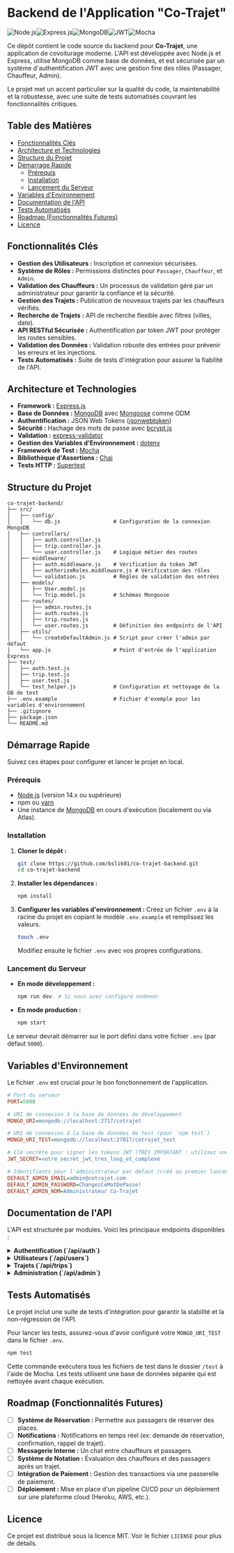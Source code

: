# Backend de l'Application "Co-Trajet"

![Node.js](https://img.shields.io/badge/Node.js-339933?style=for-the-badge&logo=nodedotjs&logoColor=white)![Express.js](https://img.shields.io/badge/Express.js-000000?style=for-the-badge&logo=express&logoColor=white)![MongoDB](https://img.shields.io/badge/MongoDB-47A248?style=for-the-badge&logo=mongodb&logoColor=white)![JWT](https://img.shields.io/badge/JWT-000000?style=for-the-badge&logo=jsonwebtokens&logoColor=white)![Mocha](https://img.shields.io/badge/Mocha-8D6748?style=for-the-badge&logo=mocha&logoColor=white)

Ce dépôt contient le code source du backend pour **Co-Trajet**, une application de covoiturage moderne. L'API est développée avec Node.js et Express, utilise MongoDB comme base de données, et est sécurisée par un système d'authentification JWT avec une gestion fine des rôles (Passager, Chauffeur, Admin).

Le projet met un accent particulier sur la qualité du code, la maintenabilité et la robustesse, avec une suite de tests automatisés couvrant les fonctionnalités critiques.

## Table des Matières

- [Fonctionnalités Clés](#fonctionnalités-clés)
- [Architecture et Technologies](#architecture-et-technologies)
- [Structure du Projet](#structure-du-projet)
- [Démarrage Rapide](#démarrage-rapide)
  - [Prérequis](#prérequis)
  - [Installation](#installation)
  - [Lancement du Serveur](#lancement-du-serveur)
- [Variables d'Environnement](#variables-denvironnement)
- [Documentation de l'API](#documentation-de-lapi)
- [Tests Automatisés](#tests-automatisés)
- [Roadmap (Fonctionnalités Futures)](#roadmap-fonctionnalités-futures)
- [Licence](#licence)

## Fonctionnalités Clés

- **Gestion des Utilisateurs :** Inscription et connexion sécurisées.
- **Système de Rôles :** Permissions distinctes pour `Passager`, `Chauffeur`, et `Admin`.
- **Validation des Chauffeurs :** Un processus de validation géré par un administrateur pour garantir la confiance et la sécurité.
- **Gestion des Trajets :** Publication de nouveaux trajets par les chauffeurs vérifiés.
- **Recherche de Trajets :** API de recherche flexible avec filtres (villes, date).
- **API RESTful Sécurisée :** Authentification par token JWT pour protéger les routes sensibles.
- **Validation des Données :** Validation robuste des entrées pour prévenir les erreurs et les injections.
- **Tests Automatisés :** Suite de tests d'intégration pour assurer la fiabilité de l'API.

## Architecture et Technologies

- **Framework :** [Express.js](https://expressjs.com/)
- **Base de Données :** [MongoDB](https://www.mongodb.com/) avec [Mongoose](https://mongoosejs.com/) comme ODM
- **Authentification :** JSON Web Tokens ([jsonwebtoken](https://github.com/auth0/node-jsonwebtoken))
- **Sécurité :** Hachage des mots de passe avec [bcrypt.js](https://github.com/dcodeIO/bcrypt.js)
- **Validation :** [express-validator](https://express-validator.github.io/docs/)
- **Gestion des Variables d'Environnement :** [dotenv](https://github.com/motdotla/dotenv)
- **Framework de Test :** [Mocha](https://mochajs.org/)
- **Bibliothèque d'Assertions :** [Chai](https://www.chaijs.com/)
- **Tests HTTP :** [Supertest](https://github.com/visionmedia/supertest)

## Structure du Projet

```
co-trajet-backend/
├── src/
│   ├── config/
│   │   └── db.js                 # Configuration de la connexion MongoDB
│   ├── controllers/
│   │   ├── auth.controller.js
│   │   ├── trip.controller.js
│   │   └── user.controller.js    # Logique métier des routes
│   ├── middleware/
│   │   ├── auth.middleware.js    # Vérification du token JWT
│   │   ├── authorizeRoles.middleware.js # Vérification des rôles
│   │   └── validation.js         # Règles de validation des entrées
│   ├── models/
│   │   ├── User.model.js
│   │   └── Trip.model.js         # Schémas Mongoose
│   ├── routes/
│   │   ├── admin.routes.js
│   │   ├── auth.routes.js
│   │   ├── trip.routes.js
│   │   └── user.routes.js        # Définition des endpoints de l'API
│   ├── utils/
│   │   └── createDefaultAdmin.js # Script pour créer l'admin par défaut
│   └── app.js                    # Point d'entrée de l'application Express
├── test/
│   ├── auth.test.js
│   ├── trip.test.js
│   ├── user.test.js
│   └── test_helper.js            # Configuration et nettoyage de la DB de test
├── .env.example                  # Fichier d'exemple pour les variables d'environnement
├── .gitignore
├── package.json
└── README.md
```

## Démarrage Rapide

Suivez ces étapes pour configurer et lancer le projet en local.

### Prérequis

- [Node.js](https://nodejs.org/) (version 14.x ou supérieure)
- npm ou [yarn](https://yarnpkg.com/)
- Une instance de [MongoDB](https://www.mongodb.com/) en cours d'exécution (localement ou via Atlas).

### Installation

1.  **Cloner le dépôt :**
    ```bash
    git clone https://github.com/bslik01/co-trajet-backend.git
    cd co-trajet-backend
    ```

2.  **Installer les dépendances :**
    ```bash
    npm install
    ```

3.  **Configurer les variables d'environnement :**
    Créez un fichier `.env` à la racine du projet en copiant le modèle `.env.example` et remplissez les valeurs.
    ```bash
    touch .env
    ```
    Modifiez ensuite le fichier `.env` avec vos propres configurations.

### Lancement du Serveur

-   **En mode développement :**
    ```bash
    npm run dev  # Si vous avez configuré nodemon
    ```

-   **En mode production :**
    ```bash
    npm start
    ```

Le serveur devrait démarrer sur le port défini dans votre fichier `.env` (par défaut `5000`).

## Variables d'Environnement

Le fichier `.env` est crucial pour le bon fonctionnement de l'application.

```ini
# Port du serveur
PORT=5000

# URI de connexion à la base de données de développement
MONGO_URI=mongodb://localhost:2717/cotrajet

# URI de connexion à la base de données de test (pour `npm test`)
MONGO_URI_TEST=mongodb://localhost:27017/cotrajet_test

# Clé secrète pour signer les tokens JWT (TRÈS IMPORTANT : utilisez une chaîne longue et aléatoire)
JWT_SECRET=votre_secret_jwt_tres_long_et_complexe

# Identifiants pour l'administrateur par défaut (créé au premier lancement)
DEFAULT_ADMIN_EMAIL=admin@cotrajet.com
DEFAULT_ADMIN_PASSWORD=ChangezCeMotDePasse!
DEFAULT_ADMIN_NOM=Administrateur Co-Trajet
```

## Documentation de l'API

L'API est structurée par modules. Voici les principaux endpoints disponibles :

<details>
<summary><strong>Authentification (`/api/auth`)</strong></summary>

| Méthode | Route              | Accès  | Description                                |
| :------ | :----------------- | :----- | :----------------------------------------- |
| `POST`  | `/register`        | Public | Inscription d'un nouvel utilisateur.       |
| `POST`  | `/login`           | Public | Connexion d'un utilisateur et obtention d'un JWT. |

</details>

<details>
<summary><strong>Utilisateurs (`/api/users`)</strong></summary>

| Méthode | Route                  | Accès          | Description                                           |
| :------ | :--------------------- | :------------- | :---------------------------------------------------- |
| `GET`   | `/me`                  | Privé (Connecté) | Récupère le profil de l'utilisateur authentifié.      |
| `PUT`   | `/become-chauffeur`    | Privé (Passager) | Soumet une demande pour devenir chauffeur avec les documents requis. |

</details>

<details>
<summary><strong>Trajets (`/api/trips`)</strong></summary>

| Méthode | Route              | Accès                   | Description                                             |
| :------ | :----------------- | :---------------------- | :------------------------------------------------------ |
| `POST`  | `/`                | Privé (Chauffeur Vérifié) | Publie une nouvelle offre de trajet.                  |
| `GET`   | `/`                | Public                  | Recherche les trajets disponibles avec des filtres (villeDepart, villeArrivee, dateDepart). |
| `GET`   | `/:id`             | Public                  | Récupère les détails d'un trajet spécifique par son ID. |

</details>

<details>
<summary><strong>Administration (`/api/admin`)</strong></summary>

| Méthode | Route                               | Accès         | Description                                        |
| :------ | :---------------------------------- | :------------ | :------------------------------------------------- |
| `GET`   | `/chauffeur-requests`               | Privé (Admin) | Liste toutes les demandes de chauffeur en attente. |
| `PUT`   | `/chauffeur-requests/:id/approve`   | Privé (Admin) | Approuve la demande de statut chauffeur d'un utilisateur. |
| `PUT`   | `/chauffeur-requests/:id/reject`    | Privé (Admin) | Rejette la demande de statut chauffeur d'un utilisateur. |

</details>

## Tests Automatisés

Le projet inclut une suite de tests d'intégration pour garantir la stabilité et la non-régression de l'API.

Pour lancer les tests, assurez-vous d'avoir configuré votre `MONGO_URI_TEST` dans le fichier `.env`.

```bash
npm test
```

Cette commande exécutera tous les fichiers de test dans le dossier `/test` à l'aide de Mocha. Les tests utilisent une base de données séparée qui est nettoyée avant chaque exécution.

## Roadmap (Fonctionnalités Futures)

-   [ ] **Système de Réservation :** Permettre aux passagers de réserver des places.
-   [ ] **Notifications :** Notifications en temps réel (ex: demande de réservation, confirmation, rappel de trajet).
-   [ ] **Messagerie Interne :** Un chat entre chauffeurs et passagers.
-   [ ] **Système de Notation :** Évaluation des chauffeurs et des passagers après un trajet.
-   [ ] **Intégration de Paiement :** Gestion des transactions via une passerelle de paiement.
-   [ ] **Déploiement :** Mise en place d'un pipeline CI/CD pour un déploiement sur une plateforme cloud (Heroku, AWS, etc.).

## Licence

Ce projet est distribué sous la licence MIT. Voir le fichier `LICENSE` pour plus de détails.
